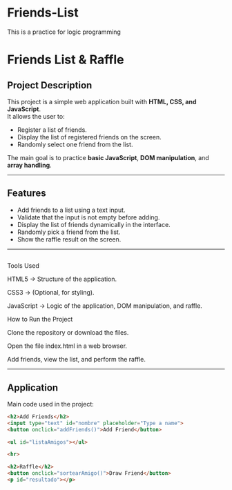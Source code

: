# Friends-List
This is a practice for logic programming
# Friends List & Raffle

## Project Description
This project is a simple web application built with **HTML, CSS, and JavaScript**.  
It allows the user to:  
- Register a list of friends.  
- Display the list of registered friends on the screen.  
- Randomly select one friend from the list.  

The main goal is to practice **basic JavaScript**, **DOM manipulation**, and **array handling**.

---

## Features
- Add friends to a list using a text input.  
- Validate that the input is not empty before adding.  
- Display the list of friends dynamically in the interface.  
- Randomly pick a friend from the list.  
- Show the raffle result on the screen.  

---

##

Tools Used

HTML5 → Structure of the application.

CSS3 → (Optional, for styling).

JavaScript → Logic of the application, DOM manipulation, and raffle.

How to Run the Project

Clone the repository or download the files.

Open the file index.html in a web browser.

Add friends, view the list, and perform the raffle.
***


## Application
Main code used in the project:

```html
<h2>Add Friends</h2>
<input type="text" id="nombre" placeholder="Type a name">
<button onclick="addFriends()">Add Friend</button>

<ul id="listaAmigos"></ul>

<hr>

<h2>Raffle</h2>
<button onclick="sortearAmigo()">Draw Friend</button>
<p id="resultado"></p>





